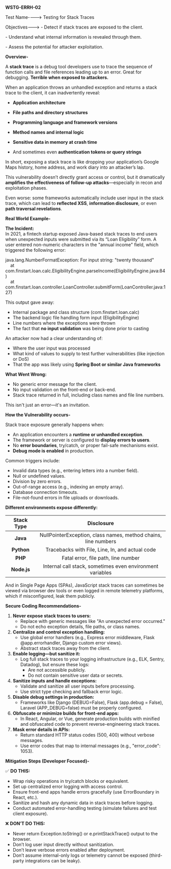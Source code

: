 **WSTG-ERRH-02**

Test Name----\> Testing for Stack Traces

Objectives---\> \- Detect if stack traces are exposed to the client.

\- Understand what internal information is revealed through them.

\- Assess the potential for attacker exploitation.

**Overview-**

A **stack trace** is a debug tool developers use to trace the sequence of function calls and file references leading up to an error. Great for debugging. **Terrible when exposed to attackers.**

When an application throws an unhandled exception and returns a stack trace to the client, it can inadvertently reveal:

* **Application architecture**

* **File paths and directory structures**

* **Programming language and framework versions**

* **Method names and internal logic**

* **Sensitive data in memory at crash time**

* And sometimes even **authentication tokens or query strings**

In short, exposing a stack trace is like dropping your application’s Google Maps history, home address, and work diary into an attacker’s lap.

This vulnerability doesn’t directly grant access or control, but it dramatically **amplifies the effectiveness of follow-up attacks**—especially in recon and exploitation phases.

Even worse: some frameworks automatically include user input in the stack trace, which can lead to **reflected XSS**, **information disclosure**, or even **path traversal revelations**.

**Real World Example-**

**The Incident:**  
In 2021, a fintech startup exposed Java-based stack traces to end users when unexpected inputs were submitted via its “Loan Eligibility” form. A user entered non-numeric characters in the "annual income" field, which triggered the following error:

java.lang.NumberFormatException: For input string: "twenty thousand"  
    at com.finstart.loan.calc.EligibilityEngine.parseIncome(EligibilityEngine.java:84)  
    at com.finstart.loan.controller.LoanController.submitForm(LoanController.java:127)

This output gave away:

* Internal package and class structure (com.finstart.loan.calc)  
* The backend logic file handling form input (EligibilityEngine)  
* Line numbers where the exceptions were thrown  
* The fact that **no input validation** was being done prior to casting

An attacker now had a clear understanding of:

* Where the user input was processed  
* What kind of values to supply to test further vulnerabilities (like injection or DoS)  
* That the app was likely using **Spring Boot or similar Java frameworks**

**What Went Wrong:**

* No generic error message for the client.  
* No input validation on the front-end or back-end.  
* Stack trace returned in full, including class names and file line numbers.

This isn't just an error—it's an invitation.

**How the Vulnerability occurs-**

Stack trace exposure generally happens when:

* An application encounters a **runtime or unhandled exception**.  
* The framework or server is configured to **display errors to users**.  
* No **error boundaries**, try/catch, or proper fail-safe mechanisms exist.  
* **Debug mode is enabled** in production.

Common triggers include:

* Invalid data types (e.g., entering letters into a number field).  
* Null or undefined values.  
* Division by zero errors.  
* Out-of-range access (e.g., indexing an empty array).  
* Database connection timeouts.  
* File-not-found errors in file uploads or downloads.

**Different environments expose differently:**

| Stack Type | Disclosure |
| :---: | :---: |
| **Java** | NullPointerException, class names, method chains, line numbers |
| **Python** | Tracebacks with File, Line, In, and actual code |
| **PHP** | Fatal error, file path, line number |
| **Node.js** | Internal call stack, sometimes even environment variables |

And in Single Page Apps (SPAs), JavaScript stack traces can sometimes be viewed via browser dev tools or even logged in remote telemetry platforms, which if misconfigured, leak them publicly.

**Secure Coding Recommendations-**

1. **Never expose stack traces to users:**  
   * Replace with generic messages like "An unexpected error occurred."  
   * Do not echo exception details, file paths, or class names.  
2. **Centralize and control exception handling:**  
   * Use global error handlers (e.g., Express error middleware, Flask @app.errorhandler, Django custom error views).  
   * Abstract stack traces away from the client.  
3. **Enable logging—but sanitize it:**  
   * Log full stack traces to your logging infrastructure (e.g., ELK, Sentry, Datadog), but ensure these logs:  
     * Are not accessible publicly.  
     * Do not contain sensitive user data or secrets.  
4. **Sanitize inputs and handle exceptions:**  
   * Validate and sanitize all user inputs before processing.  
   * Use strict type checking and fallback error logic.  
5. **Disable debug settings in production:**  
   * Frameworks like Django (DEBUG=False), Flask (app.debug \= False), Laravel (APP\_DEBUG=false) must be properly configured.  
6. **Obfuscate or minimize builds for front-end apps:**  
   * In React, Angular, or Vue, generate production builds with minified and obfuscated code to prevent reverse-engineering stack traces.  
7. **Mask error details in APIs:**  
   * Return standard HTTP status codes (500, 400) without verbose messages.  
   * Use error codes that map to internal messages (e.g., "error\_code": 1053).

**Mitigation Steps (Developer Focused)-**

✅ **DO THIS:**

* Wrap risky operations in try/catch blocks or equivalent.  
* Set up centralized error logging with access control.  
* Ensure front-end apps handle errors gracefully (use ErrorBoundary in React, etc.).  
* Sanitize and hash any dynamic data in stack traces before logging.  
* Conduct automated error-handling testing (simulate failures and test client exposure).

❌ **DON’T DO THIS:**

* Never return Exception.toString() or e.printStackTrace() output to the browser.  
* Don’t log user input directly without sanitization.  
* Don’t leave verbose errors enabled after deployment.  
* Don’t assume internal-only logs or telemetry cannot be exposed (third-party integrations can be leaky).

